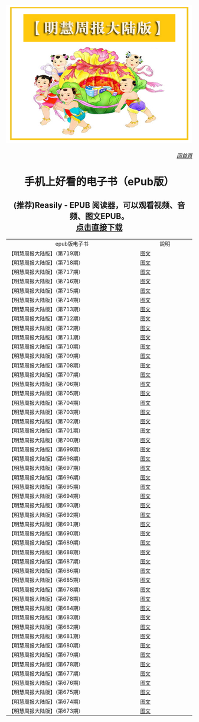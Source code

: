 <img src="gm/img/MHZB.jpg" width=880>

<a href=https://git.io/01><h6 align="right">回首頁</h6></a>

<h1 align="center"><b>手机上好看的电子书（ePub版）</b></h1>
<h2 align="center"> (推荐)Reasily - EPUB 阅读器，可以观看视频、音频、图文EPUB。<br><a href="https://github.com/3fmd/gm/blob/master/gm/download/Reasily1802h.apk?raw=true">点击直接下载</a></h2>

<table  cellspacing="1" cellpadding="1">
<tr  width="890">
	<td align="center" width="640">epub版电子书</td>
	<td align="center" width="250">說明</td>

<tr>
<td width="640">【明慧周报大陆版】（第719期）</td>
<td><a href="https://github.com/3fmd/gm/blob/master/gm/epub/MHZB_719.epub?raw=true">图文</a></td>
</tr>

<tr>
<td width="640">【明慧周报大陆版】（第718期）</td>
<td><a href="https://github.com/3fmd/gm/blob/master/gm/epub/MHZB_718.epub?raw=true">图文</a></td>
</tr>

<tr>
<td width="640">【明慧周报大陆版】（第717期）</td>
<td><a href="https://github.com/3fmd/gm/blob/master/gm/epub/MHZB_717.epub?raw=true">图文</a></td>
</tr>

<tr>
<td width="640">【明慧周报大陆版】（第716期）</td>
<td><a href="https://github.com/3fmd/gm/blob/master/gm/epub/MHZB_716.epub?raw=true">图文</a></td>
</tr>

<tr>
<td width="640">【明慧周报大陆版】（第715期）</td>
<td><a href="https://github.com/3fmd/gm/blob/master/gm/epub/MHZB_715.epub?raw=true">图文</a></td>
</tr>

<tr>
<td width="640">【明慧周报大陆版】（第714期）</td>
<td><a href="https://github.com/3fmd/gm/blob/master/gm/epub/MHZB_714.epub?raw=true">图文</a></td>
</tr>
<tr>
<td width="640">【明慧周报大陆版】（第713期）</td>
<td><a href="https://github.com/3fmd/gm/blob/master/gm/epub/MHZB_713.epub?raw=true">图文</a></td>
</tr>

<tr>
<td width="640">【明慧周报大陆版】（第712期）</td>
<td><a href="https://github.com/3fmd/gm/blob/master/gm/epub/MHZB_712.epub?raw=true">图文</a></td>
</tr>

<tr>
<td width="640">【明慧周报大陆版】（第712期）</td>
<td><a href="https://github.com/3fmd/gm/blob/master/gm/epub/MHZB_712.epub?raw=true">图文</a></td>
</tr>
<tr>
<td width="640">【明慧周报大陆版】（第711期）</td>
<td><a href="https://github.com/3fmd/gm/blob/master/gm/epub/MHZB_711.epub?raw=true">图文</a></td>
</tr>
<tr>
<td width="640">【明慧周报大陆版】（第710期）</td>
<td><a href="https://github.com/3fmd/gm/blob/master/gm/epub/MHZB_710.epub?raw=true">图文</a></td>
</tr>
<tr>
<td width="640">【明慧周报大陆版】（第709期）</td>
<td><a href="https://github.com/3fmd/gm/blob/master/gm/epub/MHZB_709.epub?raw=true">图文</a></td>
</tr>
<tr>
<td width="640">【明慧周报大陆版】（第708期）</td>
<td><a href="https://github.com/3fmd/gm/blob/master/gm/epub/MHZB_708.epub?raw=true">图文</a></td>
</tr>
<tr>
<td width="640">【明慧周报大陆版】（第707期）</td>
<td><a href="https://github.com/3fmd/gm/blob/master/gm/epub/MHZB_707.epub?raw=true">图文</a></td>
</tr>
<tr>
<td width="640">【明慧周报大陆版】（第706期）</td>
<td><a href="https://github.com/3fmd/gm/blob/master/gm/epub/MHZB_706.epub?raw=true">图文</a></td>
</tr>
<tr>
<td width="640">【明慧周报大陆版】（第705期）</td>
<td><a href="https://github.com/3fmd/gm/blob/master/gm/epub/MHZB_705.epub?raw=true">图文</a></td>
</tr>
<tr>
<td width="640">【明慧周报大陆版】（第704期）</td>
<td><a href="https://github.com/3fmd/gm/blob/master/gm/epub/MHZB_704.epub?raw=true">图文</a></td>
</tr>
<tr>
<td width="640">【明慧周报大陆版】（第703期）</td>
<td><a href="https://github.com/3fmd/gm/blob/master/gm/epub/MHZB_703.epub?raw=true">图文</a></td>
</tr>
<tr>
<td width="640">【明慧周报大陆版】（第702期）</td>
<td><a href="https://github.com/3fmd/gm/blob/master/gm/epub/MHZB_702.epub?raw=true">图文</a></td>
</tr>
<tr>
<td width="640">【明慧周报大陆版】（第701期）</td>
<td><a href="https://github.com/3fmd/gm/blob/master/gm/epub/MHZB_701.epub?raw=true">图文</a></td>
</tr>
<tr>
<td width="640">【明慧周报大陆版】（第700期）</td>
<td><a href="https://github.com/3fmd/gm/blob/master/gm/epub/MHZB_700.epub?raw=true">图文</a></td>
</tr>	
<tr>
<td width="640">【明慧周报大陆版】（第699期）</td>
<td><a href="https://github.com/3fmd/gm/blob/master/gm/epub/MHZB_699.epub?raw=true">图文</a></td>
</tr>
<tr>
<td width="640">【明慧周报大陆版】（第698期）</td>
<td><a href="https://github.com/3fmd/gm/blob/master/gm/epub/MHZB_698.epub?raw=true">图文</a></td>
</tr>	
<tr>
<td width="640">【明慧周报大陆版】（第697期）</td>
<td><a href="https://github.com/3fmd/gm/blob/master/gm/epub/MHZB_697.epub?raw=true">图文</a></td>
</tr>	
<tr>
<td width="640">【明慧周报大陆版】（第696期）</td>
<td><a href="https://github.com/3fmd/gm/blob/master/gm/epub/MHZB_696.epub?raw=true">图文</a></td>
</tr>	
<tr>
<td width="640">【明慧周报大陆版】（第695期）</td>
<td><a href="https://github.com/3fmd/gm/blob/master/gm/epub/MHZB_695.epub?raw=true">图文</a></td>
</tr>		
<tr>
<td width="640">【明慧周报大陆版】（第694期）</td>
<td><a href="https://github.com/3fmd/gm/blob/master/gm/epub/MHZB_694.epub?raw=true">图文</a></td>
</tr>	
<tr>
<td width="640">【明慧周报大陆版】（第693期）</td>
<td><a href="https://github.com/3fmd/gm/blob/master/gm/epub/MHZB_693.epub?raw=true">图文</a></td>
</tr>
<tr>
<td width="640">【明慧周报大陆版】（第692期）</td>
<td><a href="https://github.com/3fmd/gm/blob/master/gm/epub/MHZB_692.epub?raw=true">图文</a></td>
</tr>
<tr>
<td width="640">【明慧周报大陆版】（第691期）</td>
<td><a href="https://github.com/3fmd/gm/blob/master/gm/epub/MHZB_691.epub?raw=true">图文</a></td>
</tr>
<tr>
<td width="640">【明慧周报大陆版】（第690期）</td>
<td><a href="https://github.com/3fmd/gm/blob/master/gm/epub/MHZB_690.epub?raw=true">图文</a></td>
</tr>
<tr>
<td width="640">【明慧周报大陆版】（第689期）</td>
<td><a href="https://github.com/3fmd/gm/blob/master/gm/epub/MHZB_689.epub?raw=true">图文</a></td>
</tr>
<tr>
<td width="640">【明慧周报大陆版】（第688期）</td>
<td><a href="https://github.com/3fmd/gm/blob/master/gm/epub/MHZB_688.epub?raw=true">图文</a></td>
</tr>
<tr>
<td width="640">【明慧周报大陆版】（第687期）</td>
<td><a href="https://github.com/3fmd/gm/blob/master/gm/epub/MHZB_687.epub?raw=true">图文</a></td>
</tr>
<tr>
<td width="640">【明慧周报大陆版】（第686期）</td>
<td><a href="https://github.com/3fmd/gm/blob/master/gm/epub/MHZB_686.epub?raw=true">图文</a></td>
</tr>
<tr>
<td width="640">【明慧周报大陆版】（第685期）</td>
<td><a href="https://github.com/3fmd/gm/blob/master/gm/epub/MHZB_685.epub?raw=true">图文</a></td>
</tr>
<tr>
<td width="640">【明慧周报大陆版】（第678期）</td>
<td><a href="https://github.com/3fmd/gm/blob/master/gm/epub/MHZB_678.epub?raw=true">图文</a></td>
</tr>
<tr>
<td width="640">【明慧周报大陆版】（第678期）</td>
<td><a href="https://github.com/3fmd/gm/blob/master/gm/epub/MHZB_678.epub?raw=true">图文</a></td>
</tr>
<tr>
<td width="640">【明慧周报大陆版】（第684期）</td>
<td><a href="https://github.com/3fmd/gm/blob/master/gm/epub/MHZB_684.epub?raw=true">图文</a></td>
</tr>
<tr>
<td width="640">【明慧周报大陆版】（第683期）</td>
<td><a href="https://github.com/3fmd/gm/blob/master/gm/epub/MHZB_683.epub?raw=true">图文</a></td>
</tr>
<tr>
<td width="640">【明慧周报大陆版】（第682期）</td>
<td><a href="https://github.com/3fmd/gm/blob/master/gm/epub/MHZB_682.epub?raw=true">图文</a></td>
</tr>
<tr>
<td width="640">【明慧周报大陆版】（第681期）</td>
<td><a href="https://github.com/3fmd/gm/blob/master/gm/epub/MHZB_681.epub?raw=true">图文</a></td>
</tr>
<tr>
<td width="640">【明慧周报大陆版】（第680期）</td>
<td><a href="https://github.com/3fmd/gm/blob/master/gm/epub/MHZB_680.epub?raw=true">图文</a></td>
</tr>
<tr>
<td width="640">【明慧周报大陆版】（第679期）</td>
<td><a href="https://github.com/3fmd/gm/blob/master/gm/epub/MHZB_679.epub?raw=true">图文</a></td>
</tr>
<tr>
<td width="640">【明慧周报大陆版】（第678期）</td>
<td><a href="https://github.com/3fmd/gm/blob/master/gm/epub/MHZB_678.epub?raw=true">图文</a></td>
</tr>
<tr>
<td width="640">【明慧周报大陆版】（第677期）</td>
<td><a href="https://github.com/3fmd/gm/blob/master/gm/epub/MHZB_677.epub?raw=true">图文</a></td>
</tr>
<tr>
<td width="640">【明慧周报大陆版】（第676期）</td>
<td><a href="https://github.com/3fmd/gm/blob/master/gm/epub/MHZB_676.epub?raw=true">图文</a></td>
</tr>		
<tr>
<td width="640">【明慧周报大陆版】（第675期）</td>
<td><a href="https://github.com/3fmd/gm/blob/master/gm/epub/MHZB_675.epub?raw=true">图文</a></td>
</tr>
<td width="640">【明慧周报大陆版】（第674期）</td>
<td><a href="https://github.com/3fmd/gm/blob/master/gm/epub/MHZB_674.epub?raw=true">图文</a></td>
</tr>
<td width="640">【明慧周报大陆版】（第673期）</td>
<td><a href="https://github.com/3fmd/gm/blob/master/gm/epub/MHZB_673.epub?raw=true">图文</a></td>
</tr>
</table>
